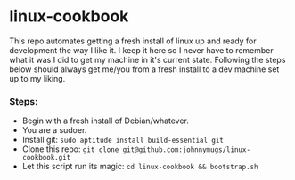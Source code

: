 linux-cookbook
==============

This repo automates getting a fresh install of linux up and ready for development the way I like it. I keep it here so I never have to remember what it was I did to get my machine in it's current state. Following the steps below should always get me/you from a fresh install to a dev machine set up to my liking.

### Steps:

- Begin with a fresh install of Debian/whatever.
- You are a sudoer.
- Install git: `sudo aptitude install build-essential git`
- Clone this repo: `git clone git@github.com:johnnymugs/linux-cookbook.git`
- Let this script run its magic: `cd linux-cookbook && bootstrap.sh`
